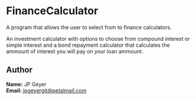 # FinanceCalculator

A program that allows the user to select from to finance calculators.  

An investment calculator with options to choose from compound interest or simple interest and
a bond repayment calculator that calculates the ammount of interest you will pay on your loan ammount.  

## Author  
**Name:** JP Geyer  
**Email:** jpgeyergit@petalmail.com
